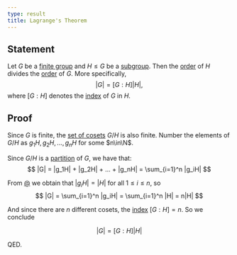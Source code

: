 ```yaml
---
type: result
title: Lagrange's Theorem
---
```


## Statement

Let $G$ be a [finite group](@group) and $H \le G$ be a [subgroup](@subgroup). Then the [order](@order) of $H$ divides the [order](@order) of $G$. More specifically, $$ |G| = [G:H] |H|, $$ where $[G:H]$ denotes the [index](@index) of $G$ in $H$.

## Proof

Since $G$ is finite, the [set of cosets](@set-of-cosets) $G/H$ is also finite. Number the elements of $G/H$ as $g_1H, g_2H, ..., g_nH$ for some $n\in\N$.

Since $G/H$ is a [partition](@cosets-partition-group) of $G$, we have that: $$ |G| = |g_1H| + |g_2H| + ... + |g_nH| = \sum_{i=1}^n |g_iH| $$

From [@](@order-of-cosets-equals-order-of-subgroup) we obtain that $|g_iH|=|H|$ for all $1 \le i \le n$, so $$ |G| = \sum_{i=1}^n |g_iH| = \sum_{i=1}^n |H| = n|H| $$

And since there are $n$ different cosets, the [index](@index) $[G:H]=n$. So we conclude

$$ |G| = [G:H] |H| $$

QED.
